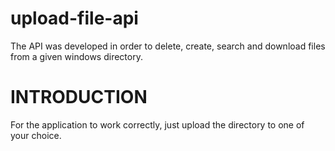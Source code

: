 # upload-file-api

The API was developed in order to delete, create, search and download files from a given windows directory.

# INTRODUCTION

For the application to work correctly, just upload the directory to one of your choice.
